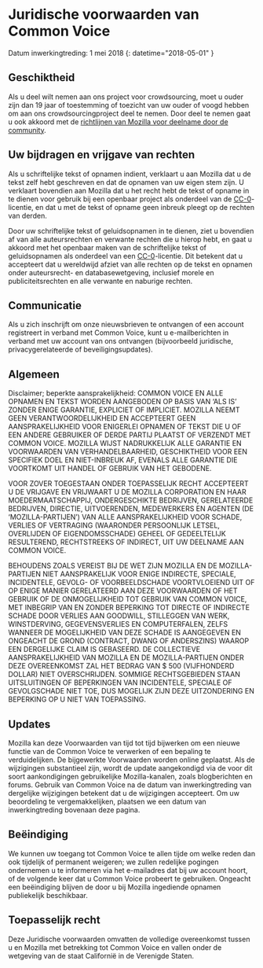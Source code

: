 # Juridische voorwaarden van Common Voice 

Datum inwerkingtreding: 1 mei 2018
{: datetime="2018-05-01" }

## Geschiktheid

Als u deel wilt nemen aan ons project voor crowdsourcing, moet u ouder zijn dan 19 jaar of toestemming of toezicht van uw ouder of voogd hebben om aan ons crowdsourcingproject deel te nemen. Door deel te nemen gaat u ook akkoord met de [richtlijnen van Mozilla voor deelname door de community](https://www.mozilla.org/about/governance/policies/participation/). 

## Uw bijdragen en vrijgave van rechten

Als u schriftelijke tekst of opnamen indient, verklaart u aan Mozilla dat u de tekst zelf hebt geschreven en dat de opnamen van uw eigen stem zijn. U verklaart bovendien aan Mozilla dat u het recht hebt de tekst of opname in te dienen voor gebruik bij een openbaar project als onderdeel van de [CC-0](https://creativecommons.org/publicdomain/zero/1.0/)-licentie, en dat u met de tekst of opname geen inbreuk pleegt op de rechten van derden. 

Door uw schriftelijke tekst of geluidsopnamen in te dienen, ziet u bovendien af van alle auteursrechten en verwante rechten die u hierop hebt, en gaat u akkoord met het openbaar maken van de schriftelijke tekst of geluidsopnamen als onderdeel van een [CC-0](https://creativecommons.org/publicdomain/zero/1.0/)-licentie. Dit betekent dat u accepteert dat u wereldwijd afziet van alle rechten op de tekst en opnamen onder auteursrecht- en databasewetgeving, inclusief morele en publiciteitsrechten en alle verwante en naburige rechten.

## Communicatie

Als u zich inschrijft om onze nieuwsbrieven te ontvangen of een account registreert in verband met Common Voice, kunt u e-mailberichten in verband met uw account van ons ontvangen (bijvoorbeeld juridische, privacygerelateerde of beveiligingsupdates).

## Algemeen

Disclaimer; beperkte aansprakelijkheid: COMMON VOICE EN ALLE OPNAMEN EN TEKST WORDEN AANGEBODEN OP BASIS VAN ‘ALS IS’ ZONDER ENIGE GARANTIE, EXPLICIET OF IMPLICIET. MOZILLA NEEMT GEEN VERANTWOORDELIJKHEID EN ACCEPTEERT GEEN AANSPRAKELIJKHEID VOOR ENIGERLEI OPNAMEN OF TEKST DIE U OF EEN ANDERE GEBRUIKER OF DERDE PARTIJ PLAATST OF VERZENDT MET COMMON VOICE. MOZILLA WIJST NADRUKKELIJK ALLE GARANTIE EN VOORWAARDEN VAN VERHANDELBAARHEID, GESCHIKTHEID VOOR EEN SPECIFIEK DOEL EN NIET-INBREUK AF, EVENALS ALLE GARANTIE DIE VOORTKOMT UIT HANDEL OF GEBRUIK VAN HET GEBODENE.

VOOR ZOVER TOEGESTAAN ONDER TOEPASSELIJK RECHT ACCEPTEERT U DE VRIJGAVE EN VRIJWAART U DE MOZILLA CORPORATION EN HAAR MOEDERMAATSCHAPPIJ, ONDERGESCHIKTE BEDRIJVEN, GERELATEERDE BEDRIJVEN, DIRECTIE, UITVOERENDEN, MEDEWERKERS EN AGENTEN (DE ‘MOZILLA-PARTIJEN’) VAN ALLE AANSPRAKELIJKHEID VOOR SCHADE, VERLIES OF VERTRAGING (WAARONDER PERSOONLIJK LETSEL, OVERLIJDEN OF EIGENDOMSSCHADE) GEHEEL OF GEDEELTELIJK RESULTEREND, RECHTSTREEKS OF INDIRECT, UIT UW DEELNAME AAN COMMON VOICE.

BEHOUDENS ZOALS VEREIST BIJ DE WET ZIJN MOZILLA EN DE MOZILLA-PARTIJEN NIET AANSPRAKELIJK VOOR ENIGE INDIRECTE, SPECIALE, INCIDENTELE, GEVOLG- OF VOORBEELDSCHADE VOORTVLOEIEND UIT OF OP ENIGE MANIER GERELATEERD AAN DEZE VOORWAARDEN OF HET GEBRUIK OF DE ONMOGELIJKHEID TOT GEBRUIK VAN COMMON VOICE, MET INBEGRIP VAN EN ZONDER BEPERKING TOT DIRECTE OF INDIRECTE SCHADE DOOR VERLIES AAN GOODWILL, STILLEGGEN VAN WERK, WINSTDERVING, GEGEVENSVERLIES EN COMPUTERFALEN, ZELFS WANNEER DE MOGELIJKHEID VAN DEZE SCHADE IS AANGEGEVEN EN ONGEACHT DE GROND (CONTRACT, DWANG OF ANDERSZINS) WAAROP EEN DERGELIJKE CLAIM IS GEBASEERD. DE COLLECTIEVE AANSPRAKELIJKHEID VAN MOZILLA EN DE MOZILLA-PARTIJEN ONDER DEZE OVEREENKOMST ZAL HET BEDRAG VAN $ 500 (VIJFHONDERD DOLLAR) NIET OVERSCHRIJDEN. SOMMIGE RECHTSGEBIEDEN STAAN UITSLUITINGEN OF BEPERKINGEN VAN INCIDENTELE, SPECIALE OF GEVOLGSCHADE NIET TOE, DUS MOGELIJK ZIJN DEZE UITZONDERING EN BEPERKING OP U NIET VAN TOEPASSING.

## Updates 

Mozilla kan deze Voorwaarden van tijd tot tijd bijwerken om een nieuwe functie van de Common Voice te verwerken of een bepaling te verduidelijken. De bijgewerkte Voorwaarden worden online geplaatst. Als de wijzigingen substantieel zijn, wordt de update aangekondigd via de voor dit soort aankondigingen gebruikelijke Mozilla-kanalen, zoals blogberichten en forums. Gebruik van Common Voice na de datum van inwerkingtreding van dergelijke wijzigingen betekent dat u de wijzigingen accepteert. Om uw beoordeling te vergemakkelijken, plaatsen we een datum van inwerkingtreding bovenaan deze pagina.

## Beëindiging 

We kunnen uw toegang tot Common Voice te allen tijde om welke reden dan ook tijdelijk of permanent weigeren; we zullen redelijke pogingen ondernemen u te informeren via het e-mailadres dat bij uw account hoort, of de volgende keer dat u Common Voice probeert te gebruiken. Ongeacht een beëindiging blijven de door u bij Mozilla ingediende opnamen publiekelijk beschikbaar.

## Toepasselijk recht

Deze Juridische voorwaarden omvatten de volledige overeenkomst tussen u en Mozilla met betrekking tot Common Voice en vallen onder de wetgeving van de staat Californië in de Verenigde Staten.
